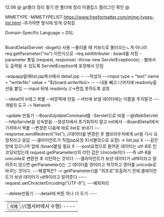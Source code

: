 12.06
@
git폴더 정리
필기 한 폴더에 정리
이클립스 플러그인 확인
@


MIMETYPE 
-MIMETYPELIST https://www.freeformatter.com/mime-types-list.html
-추가하면 형식에 맞게 갖춰짐

 Domain-Specific Language = DSL

##

BoardDetailServlet
-doget() 사용
--불러올 때 키보드로 불러오는ㄴ게 아니라 req.getParameter("no") 이런식으로
-req.setAttributer : board를 저장
-parameter 통일 (request, response)
-throw new ServletEception(e); : 웹에서도 출력될 수 있도록 ServletEception에 포장해서 던짐

-wapapp밑에list.jsp복사해서 detail.jsp
--<tr>
--<th>작성자</th>
--<td><input type = "text" name = "writerNo" value = "${board.writerNo}></td>
--</tr>
--내용 뺴고 나머지에  readonly옵션을 붙임 
---input 뒤에 readonly //->편집 못하도록 설정

--detail의 tr태그 복붙
--<table>바깥쪽에 <form> 만듬
--서브에 보낼 데이터에는 이름을 주지말것
---개발자 도구 -> Network

-update 만들기
--BoardUpdateCommand를 -Servlet으로 바꿈
--@WebServlet
--httpServlet을 상속받음
--생성자에서 초기화하지 말고 init에서
--BoardDetail에서 가져와서 복붙
--변경한 다음에 바로 list로 보내기
---response.sendRedirect("list"); //데이터를 변경한 후 웹브라우저에게 url을 다시 요청하라고 응답
---클라이언트가 직접jsp요청 X(서블릿으로 요청) -> list.jsp X 
---같은방에 있으니까 앞에 /board붙일 필요 X
---post요청으로 들어온 데이터는 utf-8로 인코딩되었는데 request.getParameter()의 리턴 값은 Unicode이다 
---즉 utf-8을 unicode로 변환한 후 리턴하는 것이다 
---클라이언트가 보낸 데이터가 utf8이라고 알려주지 않으면 gerParameter()는 그 데이터를 영어라고 착각하고 영어를 unicode로 바꾸는 것이다.
---해결책은? -> getParameter()를 "최초로"호출하기 전에 클래이언트가 보낸 데이터가 utf8이라고 알려준다
----request.setChracterEncoding("UTF-8");
---예외처리

--delete만들기
---detail에 버튼 하나 더 두기
----<td> <button type="button" onclick="remove();">삭제</button> //(웹서버에서 수행)
----<script>function remove() {
    location.href = "de }//script로 묶어야 화면에 출력이 안됨 

---BoardDeletCommand 를 -Servlet으로 변경, 옮김
---http에서 서블릿 상속받도록 변경
---ctrl + space 로 doget호출
---request.getParameter("no") 
---기존이 jsp복사해서 delete.jsp로 수정

----<c:choose>
----<c:when test="${count ==0}">
----<p>해당 번호의 게시물이 없습니다.</p>
----</c:when>
----<c:otherwise><p>삭제 했습니다.</p>
----<c:choose>
----1초 후에 다시 돌아오도록 설정

form.jsp
-type 설정을 안해주면 기본으로 submit Button으로 설정된다
-list.jsp 에서 테이블 위에
--<p><a href='add'> 새글 </a><p>
-request.setChracterEncording("utf-8") // 한글이 깨지지 않도록 utf-8로 되어있다고 알려준다

webapp 밑에 auth폴더를 만들고 form.jsp 복붙
loginCommand를 refactor 해서 servlet으로 옮기고 이름을 바꾼다

loginServlet
-설정
-boardaddservlet에서 get 가져오기
-doPost Overriding 한다
-keyboard-지우고 request로 바꾼다
- -> requst.Parameter("")
-HttpSession session = request.getSession(); //다시 로그인 하기 위해 로그인 하기 전으로 돌린다 (기존 로그인정보도 되돌림)
 if (member != null)
 session.setAttribute("lofinUser", memeber); 
 response.sendRedirect("../board/list);
 else 
  session.invalidate(); 
  response.sendRedirect("login);
-Memver  loginUser = (Memer) request.getSession().getSession().getAttribute("loginUser"); 
            //session에서 로그인 정보를 꺼내서 그 정보를 사용

list(상단에 로그인 정보 출력)
- <div>
  ${sessionScope.loginUser.name}
  <a href='logout'>로그아웃</a>
  </div>
-그대로 복사해서 detail.jsp <body>바로 밑에 넣어줌 (상세 상단에서도 표시되도록)
-그대로 복사해서 form.jsp <body>바로 밑에 넣어줌 (form 상단에서도 표시되도록)

webapp 아래에 jsp파일 만들고 이름을 header로 설정
-상단에 로그인 정보 출력하는 것을 복붙 (절대경로로 설정)
-list.html과 test 삭제
-공통으로 
 <jsp:include page= >를 사용한다

 logoutServlet 만들기
 -loginServlet 복붙
 -다지우고 do Get
  request.getSession().invalidate();
  response.sendRedirect("login");

header.jsp를 변경하여 logout했을 때 상단에 log인이 뜨도록 한다 (login시 반대)

##Filter를 이용하여 서블릿을 실행하기 전에 특정 작업을 수행한다.

lms밑에 filter 패키지를 만든다
패키지에 클래스를 만들고 이름을 CharacterEncordingFiler라고 한다

interface에서 defalt 문법 -> 새 규칙을 만들더라도 기존 구현체에 영향을 안 미치게 하기위해

board add,update Servlet에서 지워준다

로그인 하지 않은 상태로 로그인 해야지만 이용가능한 서비스를 이용할 때 로그인 페이지로 보낸다
   
등록되어 있지 않은 수업번호 입력시 오류를 없애기 위해 선택목록 만들기

-membermapper복사해서 lessonmapepr
- sql -> describe lesson
테이블 구조상 특정수업을 듣지 않는 학생은 게시판에 작성할 수 없다

<select id="findByMemberNo" //memberNofh 수업을 찾는다 

<select id="findByParticipantNo" // 참여자 번호로 수업을 찾아라

select mno, lno
          from les_memb
          Where mno=3;
          에서는 수업이름을 불러올 수 없다 -> join 사용

          select 
          lm.mno, 
          l.lno,
          l.title
          from les_memb lm
          join lesson l on lm.lno=l.lno
          Where lm.mno=3;

BoardAddServlet에서
-Session을 꺼내서 로그인한 사용자 정보를 가져와서 그 사용자가 사용한 수업내용을 가져오도록 설정
-form에 보내기전 lesson이라는 이름으로 서블릿리퀘스트보관소에 담는다

게시물 상세정보에서 작성자와 수업정보를 번호가 아니라 이름으로 출력하기 위해서 join을 이용해야한다.

도메인을 만들기 애매한 경우 map을 사용해 도메인을 대신할 수 있다



---------------------
front Controller 설명
Spring WebMVC
